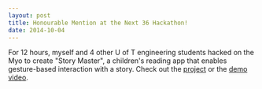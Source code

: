 ```yaml
---
layout: post
title: Honourable Mention at the Next 36 Hackathon!
date: 2014-10-04
---
```


For 12 hours, myself and 4 other U of T engineering students hacked on the Myo to create "Story Master", a children's reading app that enables gesture-based interaction with a story. Check out the [project](gordontang.ca/projects/) or the [demo video](http://youtu.be/Cczb9z7skoI).